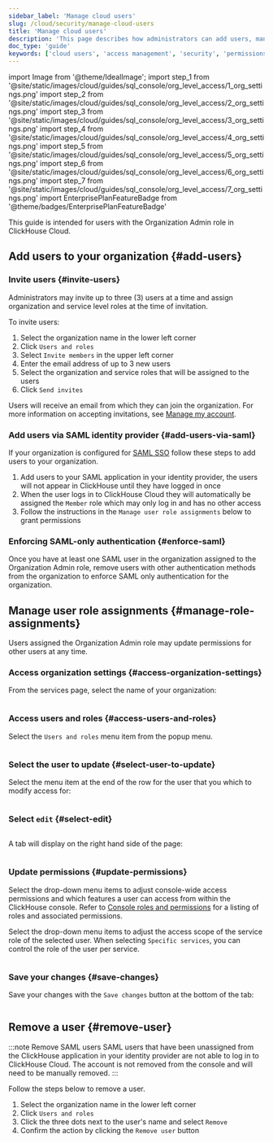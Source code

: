```yaml
---
sidebar_label: 'Manage cloud users'
slug: /cloud/security/manage-cloud-users
title: 'Manage cloud users'
description: 'This page describes how administrators can add users, manage assignments, and remove users'
doc_type: 'guide'
keywords: ['cloud users', 'access management', 'security', 'permissions', 'team management']
---
```


import Image from '@theme/IdealImage';
import step_1 from '@site/static/images/cloud/guides/sql_console/org_level_access/1_org_settings.png'
import step_2 from '@site/static/images/cloud/guides/sql_console/org_level_access/2_org_settings.png'
import step_3 from '@site/static/images/cloud/guides/sql_console/org_level_access/3_org_settings.png'
import step_4 from '@site/static/images/cloud/guides/sql_console/org_level_access/4_org_settings.png'
import step_5 from '@site/static/images/cloud/guides/sql_console/org_level_access/5_org_settings.png'
import step_6 from '@site/static/images/cloud/guides/sql_console/org_level_access/6_org_settings.png'
import step_7 from '@site/static/images/cloud/guides/sql_console/org_level_access/7_org_settings.png'
import EnterprisePlanFeatureBadge from '@theme/badges/EnterprisePlanFeatureBadge'

This guide is intended for users with the Organization Admin role in ClickHouse Cloud.

## Add users to your organization {#add-users}

### Invite users {#invite-users}

Administrators may invite up to three (3) users at a time and assign organization and service level roles at the time of invitation. 

To invite users:
1. Select the organization name in the lower left corner
2. Click `Users and roles`
3. Select `Invite members` in the upper left corner
4. Enter the email address of up to 3 new users
5. Select the organization and service roles that will be assigned to the users
6. Click `Send invites`

Users will receive an email from which they can join the organization. For more information on accepting invitations, see [Manage my account](/cloud/security/manage-my-account).

### Add users via SAML identity provider {#add-users-via-saml}

<EnterprisePlanFeatureBadge feature="SAML SSO"/>

If your organization is configured for [SAML SSO](/cloud/security/saml-setup) follow these steps to add users to your organization.

1. Add users to your SAML application in your identity provider, the users will not appear in ClickHouse until they have logged in once
2. When the user logs in to ClickHouse Cloud they will automatically be assigned the `Member` role which may only log in and has no other access
3. Follow the instructions in the `Manage user role assignments` below to grant permissions

### Enforcing SAML-only authentication {#enforce-saml}

Once you have at least one SAML user in the organization assigned to the Organization Admin role, remove users with other authentication methods from the organization to enforce SAML only authentication for the organization.

## Manage user role assignments {#manage-role-assignments}

Users assigned the Organization Admin role may update permissions for other users at any time.

<VerticalStepper headerLevel="h3">

### Access organization settings {#access-organization-settings}

From the services page, select the name of your organization:

<Image img={step_1} size="md"/>

### Access users and roles {#access-users-and-roles}

Select the `Users and roles` menu item from the popup menu.

<Image img={step_2} size="md"/>

### Select the user to update {#select-user-to-update}

Select the menu item at the end of the row for the user that you which to modify access for:

<Image img={step_3} size="lg"/>

### Select `edit` {#select-edit}

<Image img={step_4} size="lg"/>

A tab will display on the right hand side of the page:

<Image img={step_5} size="lg"/>

### Update permissions {#update-permissions}

Select the drop-down menu items to adjust console-wide access permissions and which features a user can access from within the ClickHouse console. Refer to [Console roles and permissions](/cloud/security/console-roles) for a listing of roles and associated permissions.

Select the drop-down menu items to adjust the access scope of the service role of the selected user. When selecting `Specific services`, you can control the role of the user per service.

<Image img={step_6} size="md"/>

### Save your changes {#save-changes}

Save your changes with the `Save changes` button at the bottom of the tab:

<Image img={step_7} size="md"/>

</VerticalStepper>

## Remove a user {#remove-user}
:::note Remove SAML users
SAML users that have been unassigned from the ClickHouse application in your identity provider are not able to log in to ClickHouse Cloud. The account is not removed from the console and will need to be manually removed.
:::

Follow the steps below to remove a user. 

1. Select the organization name in the lower left corner
2. Click `Users and roles`
3. Click the three dots next to the user's name and select `Remove`
4. Confirm the action by clicking the `Remove user` button
